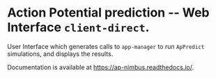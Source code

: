 # Action Potential prediction -- Web Interface `client-direct`.

User Interface which generates calls to `app-manager` to run `ApPredict` simulations, and
displays the results.

Documentation is available at https://ap-nimbus.readthedocs.io/.